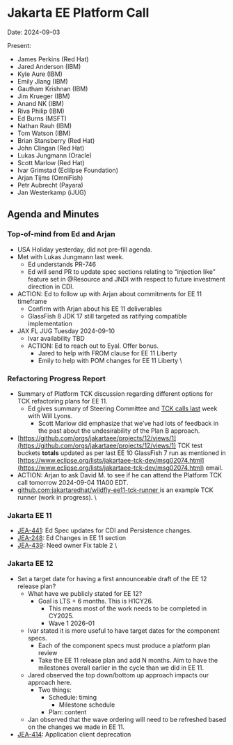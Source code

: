 # Jakarta EE Platform Call

Date: 2024-09-03

Present:

* James Perkins (Red Hat)
* Jared Anderson (IBM)
* Kyle Aure (IBM)
* Emily JIang (IBM)
* Gautham Krishnan (IBM)
* Jim Krueger (IBM)
* Anand NK (IBM)
* Riva Philip (IBM)
* Ed Burns (MSFT)
* Nathan Rauh (IBM)
* Tom Watson (IBM)
* Brian Stansberry (Red Hat)
* John Clingan (Red Hat)
* Lukas Jungmann (Oracle)
* Scott Marlow (Red Hat)
* Ivar Grimstad (Eclilpse Foundation)
* Arjan Tijms (OmniFish)
* Petr Aubrecht (Payara)
* Jan Westerkamp (iJUG)

## Agenda and Minutes

### Top-of-mind from Ed and Arjan

* USA Holiday yesterday, did not pre-fill agenda.
* Met with Lukas Jungmann last week.
    * Ed understands PR-746 
    * Ed will send PR to update spec sections relating to “injection like” feature set in @Resource and JNDI with respect to future investment direction in CDI.
* ACTION: Ed to follow up with Arjan about commitments for EE 11 timeframe
    * Confirm with Arjan about his EE 11 deliverables
    * GlassFish 8 JDK 17 still targeted as ratifying compatible implementation
* JAX FL JUG Tuesday 2024-09-10
    * Ivar availability TBD
    * ACTION: Ed to reach out to Eyal. Offer bonus.
        * Jared to help with FROM clause for EE 11 Liberty
        * Emily to help with POM changes for EE 11 Liberty \

### Refactoring Progress Report

* Summary of Platform TCK discussion regarding different options for TCK refactoring plans for EE 11.
    * Ed gives summary of Steering Committee and [TCK calls last](https://docs.google.com/document/d/1V1dDLJkd14EDRMPeuI0VzPtU4Lbli8FFBd1pLDLlOrY/edit) week with Will Lyons.
        * Scott Marlow did emphasize that we’ve had lots of feedback in the past about the undesirability of the Plan B approach.
* [https://github.com/orgs/jakartaee/projects/12/views/1](https://github.com/orgs/jakartaee/projects/12/views/1) TCK test buckets **totals** updated as per last EE 10 GlassFish 7 run as mentioned in  [https://www.eclipse.org/lists/jakartaee-tck-dev/msg02074.html](https://www.eclipse.org/lists/jakartaee-tck-dev/msg02074.html) email.
* ACTION: Arjan to ask David M. to see if he can attend the Platform TCK call tomorrow 2024-09-04 11A00 EDT.
* [github.com:jakartaredhat/wildfly-ee11-tck-runner ](github.com:jakartaredhat/wildfly-ee11-tck-runner) is an example TCK runner (work in progress). \

### Jakarta EE 11

* [JEA-441](https://dev.azure.com/jakarta-ee-azdo/jakarta-ee-azdo/_workitems/edit/441): Ed Spec updates for CDI and Persistence changes.
* [JEA-248](https://dev.azure.com/jakarta-ee-azdo/jakarta-ee-azdo/_workitems/edit/248): Ed Changes in EE 11 section
* [JEA-439](https://dev.azure.com/jakarta-ee-azdo/jakarta-ee-azdo/_workitems/edit/439): Need owner Fix table 2 \

### Jakarta EE 12

* Set a target date for having a first announceable draft of the EE 12 release plan?
    * What have we publicly stated for EE 12?
        * Goal is LTS + 6 months. This is H1CY26. 
            * This means most of the work needs to be completed in CY2025.
            * Wave 1 2026-01
    * Ivar stated it is more useful to have target dates for the component specs.
        * Each of the component specs must produce a platform plan review
        * Take the EE 11 release plan and add N months. Aim to have the milestones overall earlier in the cycle than we did in EE 11.
    * Jared observed the top down/bottom up approach impacts our approach here.
        * Two things: 
            * Schedule: timing
                * Milestone schedule
            * Plan: content
    * Jan observed that the wave ordering will need to be refreshed based on the changes we made in EE 11.
* [JEA-414](https://dev.azure.com/jakarta-ee-azdo/jakarta-ee-azdo/_workitems/edit/414): Application client deprecation
